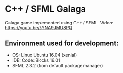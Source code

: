 # C++ / SFML Galaga
Galaga game implemented using C++ / SFML. Video: https://youtu.be/5YNA9JMU8PQ

## Environment used for development:

* OS: Linux Ubuntu 16.04 (xenial)
* IDE: Code::Blocks 16.01
* SFML 2.3.2 (from default package manager)


